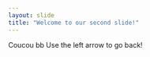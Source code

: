 ```yaml
---
layout: slide
title: "Welcome to our second slide!"
---
```

Coucou bb
Use the left arrow to go back!
